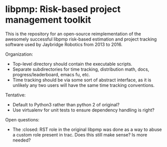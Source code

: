 # libpmp: Risk-based project management toolkit

This is the repository for an open-source reimplementation of the
awesomely successful libpmp risk-based estimation and project tracking
software used by Jaybridge Robotics from 2013 to 2016.

Organization:

 * Top-level directory should contain the executable scripts.
 * Separate subdirectories for time tracking, distribution math,
   docs, progress/leaderboard, emacs fu, etc.
 * Time tracking should be via some sort of abstract interface, as
   it is unlikely any two users will have the same time tracking
   conventions.

Tentative:

 * Default to Python3 rather than python 2 of original?
 * Use virtualenv for unit tests to ensure dependency handling is right?

Open questions:

 * The :closed: RST role in the original libpmp was done as a way to abuse a
   custom role present in trac.  Does this still make sense?  Is more needed?
